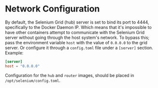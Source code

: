 # Network Configuration

By default, the Selenium Grid (hub) server is set to bind its port to 4444, specifically to the Docker Daemon IP.
Which means that it's impossible to have other containers attempt to communicate with the Selenium Grid server
without going through the host system's network.
To bypass this; pass the environment variable `host` with the value of `0.0.0.0` to the grid server.
Or configure it through a `config.toml` file under a `[server]` section. Example:

```toml
[server]
host = "0.0.0.0"
```

Configuration for the `hub` and `router` images, should be placed in `/opt/selenium/config.toml`.